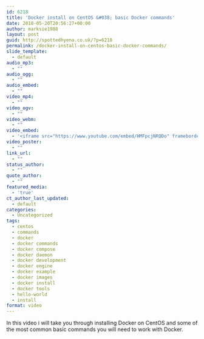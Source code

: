 ```yaml
---
id: 6218
title: 'Docker install on CentOS &#038; basic Docker commands'
date: 2018-05-20T20:56:27+00:00
author: marksie1988
layout: post
guid: http://spottedhyena.co.uk/?p=6218
permalink: /docker-install-on-centos-basic-docker-commands/
slide_template:
  - default
audio_mp3:
  - ""
audio_ogg:
  - ""
audio_embed:
  - ""
video_mp4:
  - ""
video_ogv:
  - ""
video_webm:
  - ""
video_embed:
  - '<iframe src="https://www.youtube.com/embed/HMFpcjNRQDo" frameborder="0" allow="autoplay; encrypted-media" allowfullscreen></iframe>'
video_poster:
  - ""
link_url:
  - ""
status_author:
  - ""
quote_author:
  - ""
featured_media:
  - 'true'
ct_author_last_updated:
  - default
categories:
  - Uncategorized
tags:
  - centos
  - commands
  - docker
  - docker commands
  - docker compose
  - docker daemon
  - docker development
  - docker engine
  - docker example
  - docker images
  - docker install
  - docker tools
  - hello-world
  - install
format: video
---
```

In this video i will take you through installing Docker on CentOS and some of the most common basic commands you will need to work with Docker.

<!--more--><figure class="wp-block-embed-youtube wp-block-embed is-type-video is-provider-youtube wp-embed-aspect-16-9 wp-has-aspect-ratio">

<div class="wp-block-embed__wrapper">
</div></figure>